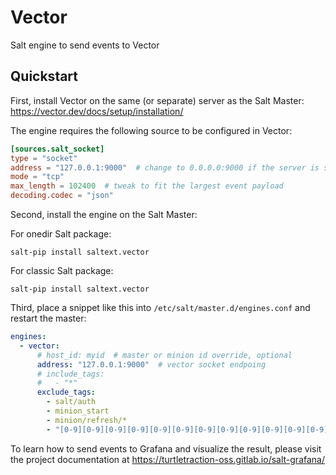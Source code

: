 # Vector

Salt engine to send events to Vector

## Quickstart

First, install Vector on the same (or separate) server as the Salt Master: https://vector.dev/docs/setup/installation/

The engine requires the following source to be configured in Vector:

```toml
[sources.salt_socket]
type = "socket"
address = "127.0.0.1:9000"  # change to 0.0.0.0:9000 if the server is separate from Salt
mode = "tcp"
max_length = 102400  # tweak to fit the largest event payload
decoding.codec = "json"
```

Second, install the engine on the Salt Master:

For onedir Salt package:

```shell
salt-pip install saltext.vector
```

For classic Salt package:

```shell
salt-pip install saltext.vector
```

Third, place a snippet like this into `/etc/salt/master.d/engines.conf` and restart the master:

```yaml
engines:
  - vector:
      # host_id: myid  # master or minion id override, optional
      address: "127.0.0.1:9000"  # vector socket endpoing
      # include_tags:
      #   - "*"
      exclude_tags:
        - salt/auth
        - minion_start
        - minion/refresh/*
        - "[0-9][0-9][0-9][0-9][0-9][0-9][0-9][0-9][0-9][0-9][0-9][0-9][0-9][0-9][0-9][0-9][0-9][0-9][0-9][0-9]"
```

To learn how to send events to Grafana and visualize the result, please visit the project documentation at https://turtletraction-oss.gitlab.io/salt-grafana/
